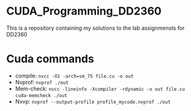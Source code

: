 # CUDA_Programming_DD2360
This is a repository containing my solutions to the lab assignmensts for DD2360

# Cuda commands
* compile: `nvcc -O1 -arch=sm_75 file.cu -o out`
* Nvprof: `nvprof ./out`
* Mem-check: `nvcc -lineinfo -Xcompiler -rdynamic -o out file.cu` `cuda-memcheck ./out`
* Nvvp: `nvprof --output-profile profile_mycode.nvprof ./out`
